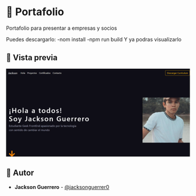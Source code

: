 # 💎 Portafolio



Portafolio para presentar a empresas y socios

Puedes descargarlo:
-nom install
-npm run build
Y ya podras visualizarlo


## 👀  Vista previa
![Míralo](src/images/pc.png)

## 🌟 Autor

* **Jackson Guerrero**  - [@jacksonguerrer0](https://github.com/jacksonguerrer0)